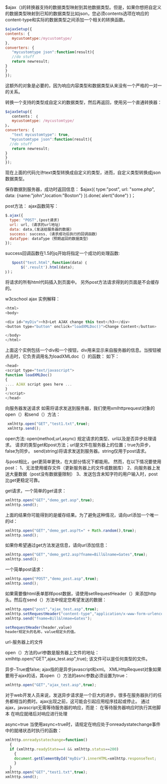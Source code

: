 $ajax（)的转换器支持的数据类型映射到其他数据类型。但是，如果你想把自定义的数据类型映射到已知的数据类型比如json，您必须contents选项在响应的content-type和实际的数据类型之间添加一个相关的转换函数。
```js
$ajaxSetup({
contents: {
   mycustomtype:/mycustomtype/
},
converters: {
   "mycustomtype json":function(result){
   //do stuff
   return newresult;
}
}
});
```
这额外的对象是必要的，因为响应内容类型和数据类型从来没有一个严格的一对一的关系。


转换一个支持的类型成自定义的数据类型，然后再返回，使用另一个直通转换器：
```js
$ajaxSetup({
   contents： ｛
   mycustomtype: /mycustomtype/
｝，
converters: {
   "text mycustomtype": true,
  "mycustomtype json":function(result){
  //do stuff
   return newresult;
}
}
});
```
现在上面的代码允许text类型转换成自定义的类型，进而，自定义类型转换成json数据类型。



保存数据到服务器，成功时返回信息：
$ajax({
    type:"post",
    url: "some.php",
   data: {name:"john",location:"Boston"}
}).done(
alert("done")
)；



post方法：
ajax函数简写：
```js
$.ajax({
  type: "POST",(post请求)
  url: url,（请求的url地址）
  data: data,(发送给服务器的数据)
  success: success,（请求成功后执行的回调函数）
  dataType: dataType（预期返回的数据类型）
});
```

success回调函数在1.5的jq开始将指定一个成功的处理函数:
```js
   $post("test.html",function(data）｛
       $('.result').html(data);
｝)；
```
将请求的所有html代码插入到页面中。
另外post方法请求得到的页面是不会缓存的。



w3cschool ajax
实例解释：
```js
<html>
<body>

<div id="myDiv"><h3>Let AJAX change this text</h3></div>
<button type="button" onclick="loadXMLDoc()">Change Content</button>

</body>
</html>
```
上面这个实例包括一个div和一个按钮，div用来显示来自服务器的信息。当按钮被点击时，它负责调用名为loadXMLdoc（）的函数：
如下：
```js
<head>
<script type="text/javascript">
function loadXMLDoc()
{
.... AJAX script goes here ...
}
</script>
</head>
```
向服务器发送请求
如需将请求发送到服务器，我们使用xmlhttprequest对象的open（）和send（）方法：
```js
 xmlhttp.open("GET","test1.txt",true);
 xmlhttp.send();
```
open方法:
open(method,url,async)
规定请求的类型、url以及是否异步处理请求。
请求的类型get和post方法；url是文件在服务器上的位置；true为异步，false为同步。
send(string)将请求发送到服务器。string仅用于post请求。

与post相比，get更简单更快，在大部分情况下都能用。
然而，在以下情况要使用post：
1、无法使用缓存文件（更新服务器上的文件或数据库）
2、向服务器上发送大量数据（post没有数据量限制）
3、发送包含未知字符的用户输入时，post比get更稳定可靠。

get请求，一个简单的get请求：
```js
xmlhttp.open("GET","demo_get.asp",true);
xmlhttp.send();
```
上面的结果你可能得到的是缓存结果。为了避免这种情况，请向url添加一个唯一的id：
```js
xmlhttp.open("GET","demo_get.asp?t=" + Math.random(),true);
xmlhttp.send();
```
如果你希望通过get方法发送信息，请向url添加信息：
```js
xmlhttp.open("GET","demo_get2.asp?fname=Bill&lname=Gates",true);
xmlhttp.send();
```
一个简单post请求：
```js
xmlhttp.open("POST","demo_post.asp",true);
xmlhttp.send();
```

如果需要像html表单那样post数据，请使用setRequestHeader（）来添加http头。然后在send（）方法中规定您希望发送的数据：
```js
xmlhttp.open("post","ajax_test.asp",true);
xmlhttp.setRequestHeader("content-type","application/x-www-form-urlencoded");
xmlhttp.send("fname=Bill&lnmae=Gates");

setRequestHeader(header,value)
header规定头的名称，value规定头的值。
```

url-服务器上的文件

open（）方法的url参数是服务器上文件的地址：
xmlhttp.open("GET",ajax_test.asp",true);
该文件可以是任何类型的文件。

异步-True或false;
ajax指的是异步javascript和xml。
XMLHttpRequest对象如果要用于ajax的话，其open（）方法的asnc参数必须设置为true：
```js
xmlhttp.open("GET","ajax_test.asp",true);
```
对于web开发人员来说，发送异步请求是一个巨大的进步。很多在服务器执行的任务都相当的费时。ajax出现之前，这可能会引起应用程序挂起或停止。
通过ajax，javascript无需等待服务器的响应，而是：
在等待服务器响应时执行其他脚本
在响应就绪后对响应进行处理

async=true
当使用async=true时，请规定在响应处于onreadystatechange事件中的就绪状态时执行的函数：
```js
xmlhttp.onreadystatechange=function()
  {
  if (xmlhttp.readyState==4 && xmlhttp.status==200)
    {
    document.getElementById("myDiv").innerHTML=xmlhttp.responseText;
    }
  }
xmlhttp.open("GET","test1.txt",true);
xmlhttp.send();
```








